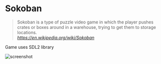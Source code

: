 # Sokoban
>Sokoban  is a type of puzzle video game in which the player pushes crates or boxes around in a warehouse, trying to get them to storage locations.  
<cite>https://en.wikipedia.org/wiki/Sokoban</cite>


Game uses SDL2 library

![screenshot](https://user-images.githubusercontent.com/44299056/75483031-3bbe6c80-59a6-11ea-8ba3-1e5f14591add.png)
